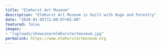 ```yaml
---
title: "Elmhurst Art Museum"
description: "Elmhurst Art Museum is built with Hugo and Forestry"
date: "2020-01-05T11:00:07+01:00"
featured: false
images:
- "/uploads/showcase/elmhurstartmuseum.jpg"
permalink: https://www.elmhurstartmuseum.org
---
```

